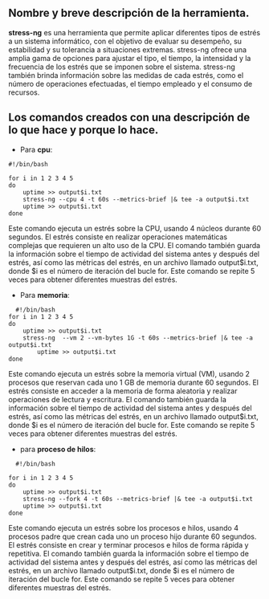 ## Nombre y breve descripción de la herramienta.

**stress-ng** es una herramienta que permite aplicar diferentes tipos de estrés a un sistema informático, con el objetivo de evaluar su desempeño, su estabilidad y su tolerancia a situaciones extremas. stress-ng ofrece una amplia gama de opciones para ajustar el tipo, el tiempo, la intensidad y la frecuencia de los estrés que se imponen sobre el sistema. stress-ng también brinda información sobre las medidas de cada estrés, como el número de operaciones efectuadas, el tiempo empleado y el consumo de recursos.

## Los comandos creados con una descripción de lo que hace y porque lo hace.

- Para **cpu**:
  
```
#!/bin/bash

for i in 1 2 3 4 5
do
	uptime >> output$i.txt
	stress-ng --cpu 4 -t 60s --metrics-brief |& tee -a output$i.txt
	uptime >> output$i.txt
done 
```

Este comando ejecuta un estrés sobre la CPU, usando 4 núcleos durante 60 segundos. El estrés consiste en realizar operaciones matemáticas complejas que requieren un alto uso de la CPU. El comando también guarda la información sobre el tiempo de actividad del sistema antes y después del estrés, así como las métricas del estrés, en un archivo llamado output$i.txt, donde $i es el número de iteración del bucle for. Este comando se repite 5 veces para obtener diferentes muestras del estrés.

- Para **memoria**:
  
```
  #!/bin/bash
for i in 1 2 3 4 5
do
	uptime >> output$i.txt
	stress-ng  --vm 2 --vm-bytes 1G -t 60s --metrics-brief |& tee -a output$i.txt
       	uptime >> output$i.txt
done
```

Este comando ejecuta un estrés sobre la memoria virtual (VM), usando 2 procesos que reservan cada uno 1 GB de memoria durante 60 segundos. El estrés consiste en acceder a la memoria de forma aleatoria y realizar operaciones de lectura y escritura. El comando también guarda la información sobre el tiempo de actividad del sistema antes y después del estrés, así como las métricas del estrés, en un archivo llamado output$i.txt, donde $i es el número de iteración del bucle for. Este comando se repite 5 veces para obtener diferentes muestras del estrés.

- para **proceso de hilos**:

```
  #!/bin/bash

for i in 1 2 3 4 5
do
	uptime >> output$i.txt
	stress-ng --fork 4 -t 60s --metrics-brief |& tee -a output$i.txt
	uptime >> output$i.txt
done 
```

Este comando ejecuta un estrés sobre los procesos e hilos, usando 4 procesos padre que crean cada uno un proceso hijo durante 60 segundos. El estrés consiste en crear y terminar procesos e hilos de forma rápida y repetitiva. El comando también guarda la información sobre el tiempo de actividad del sistema antes y después del estrés, así como las métricas del estrés, en un archivo llamado output$i.txt, donde $i es el número de iteración del bucle for. Este comando se repite 5 veces para obtener diferentes muestras del estrés.
